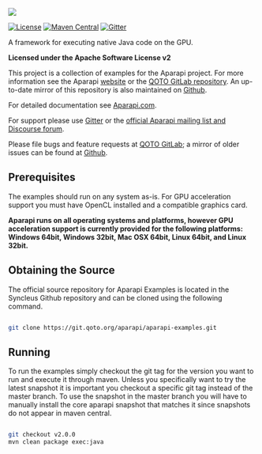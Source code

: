 ![](http://aparapi.com/images/logo-text-adjacent.png)

[![License](http://img.shields.io/:license-apache-blue.svg?style=flat-square)](http://www.apache.org/licenses/LICENSE-2.0.html)
[![Maven Central](https://maven-badges.herokuapp.com/maven-central/com.aparapi/aparapi-examples/badge.png?style=flat)](https://maven-badges.herokuapp.com/maven-central/com.aparapi/aparapi-examples/)
[![Gitter](https://badges.gitter.im/Syncleus/aparapi.svg)](https://gitter.im/Syncleus/aparapi?utm_source=badge&utm_medium=badge&utm_campaign=pr-badge&utm_content=badge)

A framework for executing native Java code on the GPU.

**Licensed under the Apache Software License v2**

This project is a collection of examples for the Aparapi project. For more information see the Aparapi [website](http://Aparapi.com) or the [QOTO GitLab repository](https://git.qoto.org/aparapi/aparapi-examples). An up-to-date mirror of this repository is also maintained on [Github](https://github.com/Syncleus/aparapi-examples).

For detailed documentation see [Aparapi.com](http://Aparapi.com).

For support please use [Gitter](https://gitter.im/Syncleus/aparapi) or the [official Aparapi mailing list and Discourse forum](https://discourse.qoto.org/c/PROJ/APA).

Please file bugs and feature requests at [QOTO GitLab](https://git.qoto.org/aparapi/aparapi-examples); a mirror of older issues can be found at [Github](https://github.com/Syncleus/aparapi-examples/issues).

## Prerequisites

The examples should run on any system as-is. For GPU acceleration support you must have OpenCL installed and a compatible graphics card.

**Aparapi runs on all operating systems and platforms, however GPU acceleration support is currently provided for the following platforms: Windows 64bit, Windows 32bit, Mac OSX 64bit, Linux 64bit, and Linux 32bit.**

## Obtaining the Source

The official source repository for Aparapi Examples is located in the Syncleus Github repository and can be cloned using the
following command.

```bash

git clone https://git.qoto.org/aparapi/aparapi-examples.git
```

## Running

To run the examples simply checkout the git tag for the version you want to run and execute it through maven. Unless you
specifically want to try the latest snapshot it is important you checkout a specific git tag instead of the master
branch. To use the snapshot in the master branch you will have to manually install the core aparapi snapshot that
matches it since snapshots do not appear in maven central.

```bash

git checkout v2.0.0
mvn clean package exec:java
```

